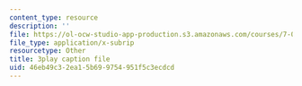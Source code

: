 ```yaml
---
content_type: resource
description: ''
file: https://ol-ocw-studio-app-production.s3.amazonaws.com/courses/7-014-introductory-biology-spring-2005/46eb49c32ea15b699754951f5c3ecdcd_eiDX9dw866E.vtt
file_type: application/x-subrip
resourcetype: Other
title: 3play caption file
uid: 46eb49c3-2ea1-5b69-9754-951f5c3ecdcd
---
```

